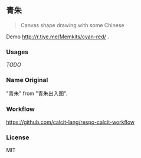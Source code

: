 
青朱
----

> Canvas shape drawing with some Chinese

Demo http://r.tiye.me/Memkits/cyan-red/ .

### Usages

_TODO_

### Name Original

"青朱" from "青朱出入图".

### Workflow

https://github.com/calcit-lang/respo-calcit-workflow

### License

MIT
